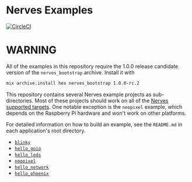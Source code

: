 Nerves Examples
===============
[![CircleCI](https://circleci.com/gh/nerves-project/nerves_examples.svg?style=svg)](https://circleci.com/gh/nerves-project/nerves_examples)

# WARNING
All of the examples in this repository require the 1.0.0 release candidate
version of the `nerves_bootstrap` archive. Install it with

```bash
mix archive.install hex nerves_bootstrap 1.0.0-rc.2
```

This repository contains several Nerves example projects as sub-directories.
Most of these projects should work on all of the [Nerves supported targets](https://hexdocs.pm/nerves/targets.html).
One notable exception is the `neopixel` example, which depends on the Raspberry Pi hardware and won't work on other platforms.

For detailed information on how to build an example, see the `README.md` in each application's root directory.

* [`blinky`](https://github.com/nerves-project/nerves-examples/blob/master/blinky/README.md)
* [`hello_gpio`](https://github.com/nerves-project/nerves-examples/blob/master/hello_gpio/README.md)
* [`hello_leds`](https://github.com/nerves-project/nerves-examples/blob/master/hello_leds/README.md)
* [`neopixel`](https://github.com/nerves-project/nerves-examples/blob/master/neopixel/README.md)
* [`hello_network`](https://github.com/nerves-project/nerves-examples/blob/master/hello_network/README.md)
* [`hello_phoenix`](https://github.com/nerves-project/nerves-examples/blob/master/hello_phoenix/README.md)
